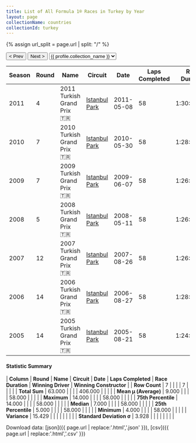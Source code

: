 ```yaml
---
title: List of All Formula 1® Races in Turkey by Year
layout: page
collectionName: countries
collectionId: turkey
---
```


{% assign url_split = page.url | split: "/" %}
<div id="collection-navigation">
<button onclick="selector.options[selector.selectedIndex-1].value && (window.location = selector.options[selector.selectedIndex-1].value);">&lt; Prev</button>
<button onclick="selector.options[selector.selectedIndex+1].value && (window.location = selector.options[selector.selectedIndex+1].value);">Next &gt;</button>
<select id="selector" onchange="this.options[this.selectedIndex].value && (window.location = this.options[this.selectedIndex].value);">
  {% for collectionId in site.data[page.collectionName].refs %}
    {% if collectionId == page.collectionId %}
      {% assign selected = "selected" %}
    {% else %}
      {% assign selected = "" %}
    {% endif %}
    {% assign profile = site.data[page.collectionName][collectionId].profile %}
    <option value="/f1/{{ page.collectionName }}/{{ collectionId }}/{{ url_split[4] }}" {{ selected }}>{{ profile.collection_name }}</option>
  {% endfor %}
</select>
</div>

| Season | Round | Name | Circuit | Date | Laps Completed | Race Duration | Winning Driver | Winning Constructor |
|--|--|--|--|--|--|--|--|--|
| 2011 | 4 | 2011 Turkish Grand Prix 🇹🇷 | [Istanbul Park](/f1/circuits/istanbul) | 2011-05-08 | 58 | 1:30:17.558 | [Sebastian Vettel 🇩🇪](/f1/drivers/vettel) | Red Bull 🇦🇹 |
| 2010 | 7 | 2010 Turkish Grand Prix 🇹🇷 | [Istanbul Park](/f1/circuits/istanbul) | 2010-05-30 | 58 | 1:28:47.620 | [Lewis Hamilton 🇬🇧](/f1/drivers/hamilton) | McLaren 🇬🇧 |
| 2009 | 7 | 2009 Turkish Grand Prix 🇹🇷 | [Istanbul Park](/f1/circuits/istanbul) | 2009-06-07 | 58 | 1:26:24.848 | [Jenson Button 🇬🇧](/f1/drivers/button) | Brawn 🇬🇧 |
| 2008 | 5 | 2008 Turkish Grand Prix 🇹🇷 | [Istanbul Park](/f1/circuits/istanbul) | 2008-05-11 | 58 | 1:26:49.451 | [Felipe Massa 🇧🇷](/f1/drivers/massa) | Ferrari 🇮🇹 |
| 2007 | 12 | 2007 Turkish Grand Prix 🇹🇷 | [Istanbul Park](/f1/circuits/istanbul) | 2007-08-26 | 58 | 1:26:42.161 | [Felipe Massa 🇧🇷](/f1/drivers/massa) | Ferrari 🇮🇹 |
| 2006 | 14 | 2006 Turkish Grand Prix 🇹🇷 | [Istanbul Park](/f1/circuits/istanbul) | 2006-08-27 | 58 | 1:28:51.082 | [Felipe Massa 🇧🇷](/f1/drivers/massa) | Ferrari 🇮🇹 |
| 2005 | 14 | 2005 Turkish Grand Prix 🇹🇷 | [Istanbul Park](/f1/circuits/istanbul) | 2005-08-21 | 58 | 1:24:34.454 | [Kimi Räikkönen 🇫🇮](/f1/drivers/raikkonen) | McLaren 🇬🇧 |

#### Statistic Summary

| **Column** | **Round** | **Name** | **Circuit** | **Date** | **Laps Completed** | **Race Duration** | **Winning Driver** | **Winning Constructor** |
| **Row Count** | 7 |  |  |  | 7 |  |  |  |
| **Total Sum** | 63.000 |  |  |  | 406.000 |  |  |  |
| **Mean μ (Average)** | 9.000 |  |  |  | 58.000 |  |  |  |
| **Maximum** | 14.000 |  |  |  | 58.000 |  |  |  |
| **75th Percentile** | 14.000 |  |  |  | 58.000 |  |  |  |
| **Median** | 7.000 |  |  |  | 58.000 |  |  |  |
| **25th Percentile** | 5.000 |  |  |  | 58.000 |  |  |  |
| **Minimum** | 4.000 |  |  |  | 58.000 |  |  |  |
| **Variance** | 15.429 |  |  |  |  |  |  |  |
| **Standard Deviation σ** | 3.928 |  |  |  |  |  |  |  |

Download data: [json]({{ page.url | replace:'.html','.json' }}), [csv]({{ page.url | replace:'.html','.csv' }})
